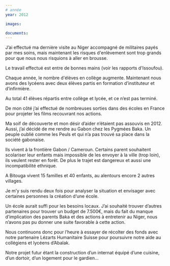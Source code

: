 ```yaml
---
# année
year: 2012

images:

documents:
---
```


J’ai effectué ma dernière visite au Niger accompagné de militaires payés par mes soins, mais maintenant les risques d'enlèvement sont trop grands pour que nous nous risquions à aller en brousse.

Le travail effectué est entre de bonnes mains (voir les rapports d'Issoufou).

Chaque année, le nombre d'élèves en collège augmente. Maintenant nous avons des lycéens avec deux élèves partis en formation d’instituteur et d’infirmière.

Au total 41 élèves répartis entre collège et lycée, et ce n’est pas terminé.

De mon côté j’ai effectué de nombreuses sorties dans des écoles en France pour projeter les films recouvrant nos actions.

Ma soif de découverte et mon désir d’aider n’étaient pas assouvis en 2012. Aussi, j’ai décidé de me rendre au Gabon chez les Pygmées Baka. Un peuple oublié comme les Peuls et qui n’a pas trouvé sa place dans la société gabonaise.

Ils vivent à la frontière Gabon / Cameroun. Certains parent souhaitent scolariser leur enfants mais impossible de les envoyer à la ville (trop loin), ils veulent rester en forêt. De plus le trajet est dangereux et aussi une incompatibilité ethnique.

A Bitouga vivent 15 familles et 40 enfants, au alentours encore 2 autres villages.

Je m’y suis rendu deux fois pour analyser la situation et envisager avec certaines personnes la création d‘une école.

Un école aurait suffi pour les besoins locaux. J’ai souhaité trouver d’autres partenaires pour trouver un budget de 7.500€, mais du fait du manque d’implication des parents Baka et des actions à entretenir au Niger, nous n’avons pas pu donner une suite favorable à cette action.

Nous continuons donc pour l’heure à essayer de récolter des fonds avec notre partenaire Lézarts Humanitaire Suisse pour poursuivre notre aide au collégiens et lycéens d’Abalak.

Notre projet futur étant la construction d’un internat équipé d’une cuisine, d’un dortoir, d’un logement pour le gardien...
